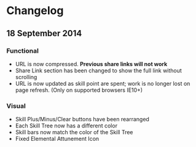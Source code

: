 # Changelog #

## 18 September 2014

### Functional ###
- URL is now compressed. **Previous share links will not work**
- Share Link section has been changed to show the full link without scrolling
- URL is now updated as skill point are spent; work is no longer lost on page refresh. (Only on supported browsers IE10+)

### Visual ###
- Skill Plus/Minus/Clear buttons have been rearranged
- Each Skill Tree now has a different color
- Skill bars now match the color of the Skill Tree
- Fixed Elemental Attunement Icon
